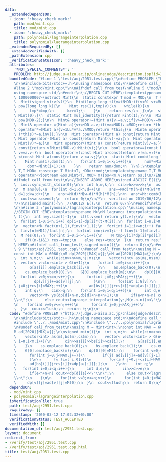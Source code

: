```yaml
---
data:
  _extendedDependsOn:
  - icon: ':heavy_check_mark:'
    path: mod/mint.cpp
    title: mod/mint.cpp
  - icon: ':heavy_check_mark:'
    path: polynomial/lagrangeinterpolation.cpp
    title: polynomial/lagrangeinterpolation.cpp
  _extendedRequiredBy: []
  _extendedVerifiedWith: []
  _pathExtension: cpp
  _verificationStatusIcon: ':heavy_check_mark:'
  attributes:
    '*NOT_SPECIAL_COMMENTS*': ''
    PROBLEM: http://judge.u-aizu.ac.jp/onlinejudge/description.jsp?id=2951
  bundledCode: "#line 1 \"test/aoj/2951.test.cpp\"\n#define PROBLEM \"http://judge.u-aizu.ac.jp/onlinejudge/description.jsp?id=2951\"\
    \n\n#include<bits/stdc++.h>\nusing namespace std;\n\n#define call_from_test\n\
    #line 2 \"mod/mint.cpp\"\n\n#ifndef call_from_test\n#line 5 \"mod/mint.cpp\"\n\
    using namespace std;\n#endif\n\n//BEGIN CUT HERE\ntemplate<typename T,T MOD =\
    \ 1000000007>\nstruct Mint{\n  static constexpr T mod = MOD;\n  T v;\n  Mint():v(0){}\n\
    \  Mint(signed v):v(v){}\n  Mint(long long t){v=t%MOD;if(v<0) v+=MOD;}\n\n  Mint\
    \ pow(long long k){\n    Mint res(1),tmp(v);\n    while(k){\n      if(k&1) res*=tmp;\n\
    \      tmp*=tmp;\n      k>>=1;\n    }\n    return res;\n  }\n\n  static Mint add_identity(){return\
    \ Mint(0);}\n  static Mint mul_identity(){return Mint(1);}\n\n  Mint inv(){return\
    \ pow(MOD-2);}\n\n  Mint& operator+=(Mint a){v+=a.v;if(v>=MOD)v-=MOD;return *this;}\n\
    \  Mint& operator-=(Mint a){v+=MOD-a.v;if(v>=MOD)v-=MOD;return *this;}\n  Mint&\
    \ operator*=(Mint a){v=1LL*v*a.v%MOD;return *this;}\n  Mint& operator/=(Mint a){return\
    \ (*this)*=a.inv();}\n\n  Mint operator+(Mint a) const{return Mint(v)+=a;}\n \
    \ Mint operator-(Mint a) const{return Mint(v)-=a;}\n  Mint operator*(Mint a) const{return\
    \ Mint(v)*=a;}\n  Mint operator/(Mint a) const{return Mint(v)/=a;}\n\n  Mint operator-()\
    \ const{return v?Mint(MOD-v):Mint(v);}\n\n  bool operator==(const Mint a)const{return\
    \ v==a.v;}\n  bool operator!=(const Mint a)const{return v!=a.v;}\n  bool operator\
    \ <(const Mint a)const{return v <a.v;}\n\n  static Mint comb(long long n,int k){\n\
    \    Mint num(1),dom(1);\n    for(int i=0;i<k;i++){\n      num*=Mint(n-i);\n \
    \     dom*=Mint(i+1);\n    }\n    return num/dom;\n  }\n};\ntemplate<typename\
    \ T,T MOD> constexpr T Mint<T, MOD>::mod;\ntemplate<typename T,T MOD>\nostream&\
    \ operator<<(ostream &os,Mint<T, MOD> m){os<<m.v;return os;}\n//END CUT HERE\n\
    #ifndef call_from_test\n\n//INSERT ABOVE HERE\nsigned ABC127_E(){\n  cin.tie(0);\n\
    \  ios::sync_with_stdio(0);\n\n  int h,w,k;\n  cin>>h>>w>>k;\n  using M = Mint<int>;\n\
    \n  M ans{0};\n  for(int d=1;d<h;d++)\n    ans+=M(d)*M(h-d)*M(w)*M(w);\n\n  for(int\
    \ d=1;d<w;d++)\n    ans+=M(d)*M(w-d)*M(h)*M(h);\n\n  ans*=M::comb(h*w-2,k-2);\n\
    \  cout<<ans<<endl;\n  return 0;\n}\n/*\n  verified on 2019/06/12\n  https://atcoder.jp/contests/abc127/tasks/abc127_e\n\
    */\n\nsigned main(){\n  //ABC127_E();\n  return 0;\n}\n#endif\n#line 1 \"polynomial/lagrangeinterpolation.cpp\"\
    \n\n#line 3 \"polynomial/lagrangeinterpolation.cpp\"\nusing namespace std;\n#endif\n\
    //BEGIN CUT HERE\ntemplate<typename M>\nM lagrange_interpolation(vector<M> &y,M\
    \ t){\n  int n=y.size()-1;\n  if(t.v<=n) return y[t.v];\n\n  vector<M> dp(n+1,1),pd(n+1,1);\n\
    \  for(int i=0;i<n;i++) dp[i+1]=dp[i]*(t-M(i));\n  for(int i=n;i>0;i--) pd[i-1]=pd[i]*(t-M(i));\n\
    \n  vector<M> fact(n+1,1),finv(n+1,1);\n  for(int i=1;i<=n;i++) fact[i]=fact[i-1]*M(i);\n\
    \  finv[n]=M(1)/fact[n];\n  for(int i=n;i>=1;i--) finv[i-1]=finv[i]*M(i);\n\n\
    \  M res(0);\n  for(int i=0;i<=n;i++){\n    M tmp=y[i]*dp[i]*pd[i]*finv[i]*finv[n-i];\n\
    \    if((n-i)&1) res-=tmp;\n    else res+=tmp;\n  }\n  return res;\n}\n//END CUT\
    \ HERE\n#ifndef call_from_test\nsigned main(){\n  return 0;\n}\n#endif\n#line\
    \ 9 \"test/aoj/2951.test.cpp\"\n#undef call_from_test\n\nusing M = Mint<int>;\n\
    const int MAX = 6060;\nM dp[2020][MAX]={};\nM ad[2020][MAX]={};\n\nsigned main(){\n\
    \  int n,m;\n  while(cin>>n>>m,n||m){\n    vector<int> as(m),bs(m),cs(m);\n  \
    \  vector< vector<int> > G(n+1);\n    for(int i=0;i<m;i++){\n      cin>>as[i]>>bs[i]>>cs[i];\n\
    \      G[as[i]].emplace_back(i);\n    }\n    as.emplace_back(0);\n    bs.emplace_back(1);\n\
    \    cs.emplace_back(0);\n    G[0].emplace_back(m);\n\n    dp[0][0]=M(1);\n  \
    \  for(int v=0;v<=n;v++){\n      for(int j=0;j<MAX;j++){\n        if(j) ad[v][j]+=ad[v][j-1];\n\
    \        dp[v][j]+=ad[v][j];\n      }\n\n      for(int i:G[v])\n        for(int\
    \ j=0;j+cs[i]<MAX;j++)\n          ad[bs[i]][j+cs[i]]+=dp[as[i]][j];\n    }\n\n\
    \    int q;\n    cin>>q;\n    for(int i=0;i<q;i++){\n      int d,e;\n      cin>>d>>e;\n\
    \      vector<M> ys(dp[d]+n+n,dp[d]+n+n+n+1);\n      if(e<n+n+n) cout<<dp[d][e]<<\"\
    \\n\";\n      else cout<<lagrange_interpolation(ys,M(e-n-n))<<\"\\n\";\n    }\n\
    \n    for(int v=0;v<=n;v++)\n      for(int j=0;j<MAX;j++)\n        dp[v][j]=ad[v][j]=M(0);\n\
    \  }\n  cout<<flush;\n  return 0;\n}\n"
  code: "#define PROBLEM \"http://judge.u-aizu.ac.jp/onlinejudge/description.jsp?id=2951\"\
    \n\n#include<bits/stdc++.h>\nusing namespace std;\n\n#define call_from_test\n\
    #include \"../../mod/mint.cpp\"\n#include \"../../polynomial/lagrangeinterpolation.cpp\"\
    \n#undef call_from_test\n\nusing M = Mint<int>;\nconst int MAX = 6060;\nM dp[2020][MAX]={};\n\
    M ad[2020][MAX]={};\n\nsigned main(){\n  int n,m;\n  while(cin>>n>>m,n||m){\n\
    \    vector<int> as(m),bs(m),cs(m);\n    vector< vector<int> > G(n+1);\n    for(int\
    \ i=0;i<m;i++){\n      cin>>as[i]>>bs[i]>>cs[i];\n      G[as[i]].emplace_back(i);\n\
    \    }\n    as.emplace_back(0);\n    bs.emplace_back(1);\n    cs.emplace_back(0);\n\
    \    G[0].emplace_back(m);\n\n    dp[0][0]=M(1);\n    for(int v=0;v<=n;v++){\n\
    \      for(int j=0;j<MAX;j++){\n        if(j) ad[v][j]+=ad[v][j-1];\n        dp[v][j]+=ad[v][j];\n\
    \      }\n\n      for(int i:G[v])\n        for(int j=0;j+cs[i]<MAX;j++)\n    \
    \      ad[bs[i]][j+cs[i]]+=dp[as[i]][j];\n    }\n\n    int q;\n    cin>>q;\n \
    \   for(int i=0;i<q;i++){\n      int d,e;\n      cin>>d>>e;\n      vector<M> ys(dp[d]+n+n,dp[d]+n+n+n+1);\n\
    \      if(e<n+n+n) cout<<dp[d][e]<<\"\\n\";\n      else cout<<lagrange_interpolation(ys,M(e-n-n))<<\"\
    \\n\";\n    }\n\n    for(int v=0;v<=n;v++)\n      for(int j=0;j<MAX;j++)\n   \
    \     dp[v][j]=ad[v][j]=M(0);\n  }\n  cout<<flush;\n  return 0;\n}\n"
  dependsOn:
  - mod/mint.cpp
  - polynomial/lagrangeinterpolation.cpp
  isVerificationFile: true
  path: test/aoj/2951.test.cpp
  requiredBy: []
  timestamp: '2020-03-12 17:02:32+09:00'
  verificationStatus: TEST_ACCEPTED
  verifiedWith: []
documentation_of: test/aoj/2951.test.cpp
layout: document
redirect_from:
- /verify/test/aoj/2951.test.cpp
- /verify/test/aoj/2951.test.cpp.html
title: test/aoj/2951.test.cpp
---
```

